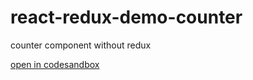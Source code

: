 # react-redux-demo-counter

counter component without redux

[open in codesandbox](https://codesandbox.io/s/github/aurimas4/react-redux-demo/tree/master/packages/counter)